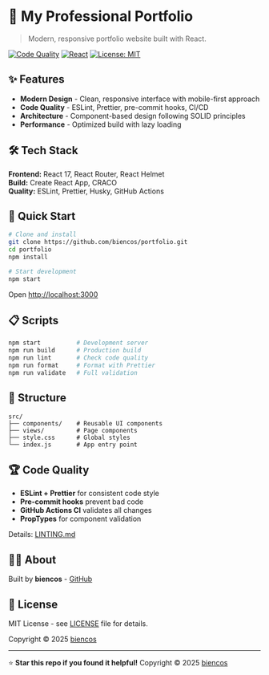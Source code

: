 # 💼 My Professional Portfolio

> Modern, responsive portfolio website built with React.

[![Code Quality](https://github.com/biencos/portfolio/workflows/🔍%20Code%20Quality/badge.svg)](https://github.com/biencos/portfolio/actions)
[![React](https://img.shields.io/badge/react-17.0.2-blue)](https://reactjs.org/)
[![License: MIT](https://img.shields.io/badge/License-MIT-yellow.svg)](https://opensource.org/licenses/MIT)


## ✨ Features

- **Modern Design** - Clean, responsive interface with mobile-first approach
- **Code Quality** - ESLint, Prettier, pre-commit hooks, CI/CD
- **Architecture** - Component-based design following SOLID principles
- **Performance** - Optimized build with lazy loading


## 🛠️ Tech Stack

**Frontend:** React 17, React Router, React Helmet  
**Build:** Create React App, CRACO  
**Quality:** ESLint, Prettier, Husky, GitHub Actions 


## 🚀 Quick Start

```bash
# Clone and install
git clone https://github.com/biencos/portfolio.git
cd portfolio
npm install

# Start development
npm start
```

Open [http://localhost:3000](http://localhost:3000)


## 📋 Scripts

```bash
npm start          # Development server
npm run build      # Production build
npm run lint       # Check code quality
npm run format     # Format with Prettier
npm run validate   # Full validation
```


## 📁 Structure

```
src/
├── components/    # Reusable UI components
├── views/         # Page components
├── style.css      # Global styles
└── index.js       # App entry point
```


## 🏆 Code Quality

- **ESLint + Prettier** for consistent code style
- **Pre-commit hooks** prevent bad code
- **GitHub Actions CI** validates all changes
- **PropTypes** for component validation

Details: [LINTING.md](./LINTING.md)


## 👨‍💻 About

Built by **biencos** - [GitHub](https://github.com/biencos)


## 📄 License

MIT License - see [LICENSE](./LICENSE) file for details.

Copyright © 2025 [biencos](https://github.com/biencos)

---

⭐ **Star this repo if you found it helpful!**
Copyright © 2025 [biencos](https://github.com/biencos)
